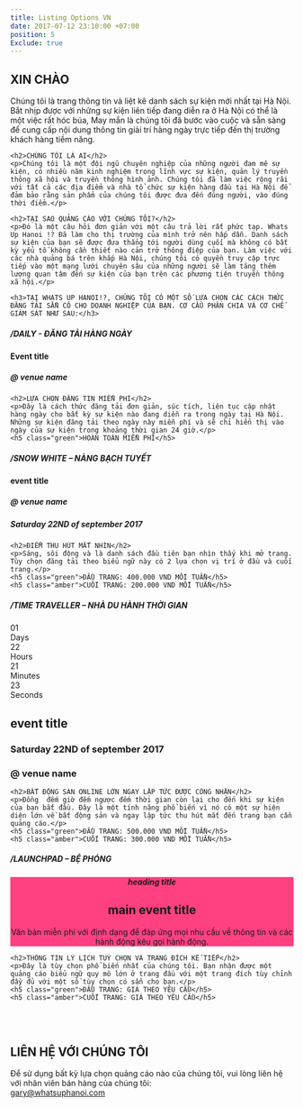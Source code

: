 ```yaml
---
title: Listing Options VN
date: 2017-07-12 23:10:00 +07:00
position: 5
Exclude: true
---
```


<div class="pricing-plans">
  <section>
    <h2>XIN CHÀO</h2>
    <p>Chúng tôi là trang thông tin và liệt kê danh sách sự kiện mới nhất tại Hà Nội. Bắt nhịp được với những sự kiện liên tiếp đang diễn ra ở Hà Nội có thể là một việc rất hóc búa, May mắn là chúng tôi đã bước vào cuộc và sẵn sàng để cung cấp nội dung thông tin giải trí hàng ngày trực tiếp đến thị trường khách hàng tiềm năng.</p>

    <h2>CHÚNG TÔI LÀ AI</h2>
    <p>Chúng tôi là một đội ngũ chuyên nghiệp của những người đam mê sự kiện, có nhiều năm kinh nghiệm trong lĩnh vực sự kiện, quản lý truyền thông xã hội và truyền thông hình ảnh. Chúng tôi đã làm việc rộng rãi với tất cả các địa điểm và nhà tổ chức sự kiện hàng đầu tại Hà Nội để đảm bảo rằng sản phẩm của chúng tôi được đưa đến đúng người, vào đúng thời điểm.</p>

    <h2>TẠI SAO QUẢNG CÁO VỚI CHÚNG TÔI?</h2>
    <p>Đó là một câu hỏi đơn giản với một câu trả lời rất phức tạp. Whats Up Hanoi !? Đã làm cho thị trường của mình trở nên hấp dẫn. Danh sách sự kiện của bạn sẽ được đưa thẳng tới người dùng cuối mà không có bất kỳ yếu tố không cần thiết nào cản trở thông điệp của bạn. Làm việc với các nhà quảng bá trên khắp Hà Nội, chúng tôi có quyền truy cập trực tiếp vào một mạng lưới chuyên sâu của những người sẽ làm tăng thêm lượng quan tâm đến sự kiện của bạn trên các phương tiện truyền thông xã hội.</p>

    <h3>TẠI WHATS UP HANOI!?, CHÚNG TÔI CÓ MỘT SỐ LỰA CHỌN CÁC CÁCH THỨC ĐĂNG TẢI SẴN CÓ CHO DOANH NGHIỆP CỦA BẠN. CƠ CẤU PHÂN CHIA VÀ CƠ CHẾ GIÁM SÁT NHƯ SAU:</h3>
  </section>

  <section>
    <h5>/DAILY - ĐĂNG TẢI HÀNG NGÀY</h5>
    <div class="tonight">
      <h4>Event title</h4>
      <h5>@ venue name</h5>
    </div>

    <h2>LỰA CHỌN ĐĂNG TIN MIỄN PHÍ</h2>
    <p>Đây là cách thức đăng tải đơn giản, súc tích, liên tục cập nhật hàng ngày cho bất kỳ sự kiện nào đang diễn ra trong ngày tại Hà Nội. Những sự kiện đăng tải theo ngày này miễn phí và sẽ chỉ hiển thị vào ngày của sự kiện trong khoảng thời gian 24 giờ.</p>
    <h5 class="green">HOÀN TOÀN MIỄN PHÍ</h5>
  </section>

  <section>
    <h5>/SNOW WHITE – NÀNG BẠCH TUYẾT</h5>
    <div class="featured" style="margin-top: 0px;" >
        <h4>event title</h4>
        <div class="col-2">
           <h5>@ venue name</h5>
           <h5>Saturday 22ND of september 2017</h5>
        </div>
    </div>

    <h2>ĐIỂM THU HÚT MẮT NHÌN</h2>
    <p>Sáng, sôi động và là danh sách đầu tiên bạn nhìn thấy khi mở trang. Tùy chọn đăng tải theo biểu ngữ này có 2 lựa chọn vị trí ở đầu và cuối trang.</p>
    <h5 class="green">ĐẦU TRANG: 400.000 VND MỖI TUẦN</h5>
    <h5 class="amber">CUỐI TRANG: 200.000 VND MỖI TUẦN</h5>
  </section>

  <section>
    <h5>/TIME TRAVELLER – NHÀ DU HÀNH THỜI GIAN</h5>
    <div class="upcoming">
      <div class="clockdiv">
        <div>
          <span class="days">01</span>
          <div class="smalltext">Days</div>
        </div>
        <div>
          <span class="hours">22</span>
          <div class="smalltext">Hours</div>
        </div>
        <div>
          <span class="minutes">21</span>
          <div class="smalltext">Minutes</div>
        </div>
        <div>
          <span class="seconds">23</span>
          <div class="smalltext">Seconds</div>
        </div>
      </div>
      <div class="box-footer" >
        <h1>event title</h1>
        <div class="col-2">
           <h3>Saturday 22ND of september 2017</h3>
           <h3>@ venue name</h3>
        </div>
      </div>
    </div>

    <h2>BẤT ĐỘNG SẢN ONLINE LỚN NGAY LẬP TỨC ĐƯỢC CÔNG NHẬN</h2>
    <p>Đồng  đếm giờ đếm ngược đếm thời gian còn lại cho đến khi sự kiện của bạn bắt đầu. Đây là một tính năng phổ biến vì nó có một sự hiện diện lớn về bất động sản và ngay lập tức thu hút mắt đến trang bạn cần quảng cáo.</p>
    <h5 class="green">ĐẦU TRANG: 500.000 VND MỖI TUẦN</h5>
    <h5 class="amber">CUỐI TRANG: 300.000 VND MỖI TUẦN</h5>
  </section>

  <section>
    <h5>/LAUNCHPAD – BỆ PHÓNG</h5>
    <div class="promo" style="margin-top: 16px; text-align: center; background-image: url('/assets/images/promo-sample-bkg.jpg'); background-color: #FF4081; outline-color: #FF4081;" >
        <h5>heading title</h5>
        <div class="col-2">
           <h1>main event title</h1>
           <p>Văn bản miễn phí với định dạng để đáp ứng mọi nhu cầu về thông tin và các hành động kêu gọi hành động.</p>
        </div>
    </div>

    <h2>THÔNG TIN LÝ LỊCH TUỲ CHỌN VÀ TRANG ĐÍCH KẾ TIẾP</h2>
    <p>Đây là tùy chọn phổ biến nhất của chúng tôi. Bạn nhận được một quảng cáo biểu ngữ quy mô lớn ở trang đầu với một trang đích tùy chỉnh đầy đủ với một số tùy chọn có sẵn cho bạn.</p>
    <h5 class="green">ĐẦU TRANG: GIÁ THEO YÊU CẦU</h5>
    <h5 class="amber">CUỐI TRANG: GIÁ THEO YÊU CẦU</h5>
<br>
<br>
<h2>LIÊN HỆ VỚI CHÚNG TÔI</h2>
Để sử dụng bất kỳ lựa chọn quảng cáo nào của chúng tôi, vui lòng liên hệ với nhân viên bán hàng của chúng tôi:
<br>
<a class="link" href="mailto:gary@whatsuphanoi.com?subject=SalesQuery">gary@whatsuphanoi.com</a>

</section>

</div>

